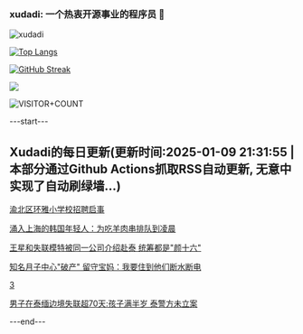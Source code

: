 ### xudadi: 一个热衷开源事业的程序员 👋

![xudadi](https://github-readme-stats-git-masterorgs-github-readme-stats-team.vercel.app/api?username=xudadi)

[![Top Langs](https://github-readme-stats.vercel.app/api/top-langs/?username=xudadi)](https://github.com/anuraghazra/github-readme-stats)

[![GitHub Streak](https://streak-stats.demolab.com?user=xudadi&locale=zh_Hans)](https://git.io/streak-stats)

![](https://raw.githubusercontent.com/xudadi/xudadi/main/assets/github-contribution-grid-snake.svg)

![VISITOR+COUNT](https://komarev.com/ghpvc/?username=xudadi&label=VISITOR+COUNT)


---start---

## Xudadi的每日更新(更新时间:2025-01-09 21:31:55 | 本部分通过Github Actions抓取RSS自动更新, 无意中实现了自动刷绿墙...)

[渝北区环雅小学校招聘启事](https://www.gongkaoleida.com/article/2260702)

[涌入上海的韩国年轻人：为吃羊肉串排队到凌晨](https://m.163.com/news/article/JLFTDN68053469M5.html)

[王星和失联模特被同一公司介绍赴泰 统筹都是"颜十六"](https://m.163.com/news/article/JLFT78870001899N.html)

[知名月子中心"破产" 留守宝妈：我要住到他们断水断电](https://m.163.com/news/article/JLFO78NC05199DKK.html)

[3](https://m.163.com/touch/news/sub/domestic)

[男子在泰缅边境失联超70天:孩子满半岁 泰警方未立案](https://m.163.com/news/article/JLFNTIJ60514D3UH.html)

---end---
